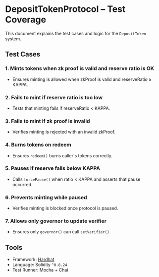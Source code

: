 # DepositTokenProtocol – Test Coverage

This document explains the test cases and logic for the `DepositToken` system.

## Test Cases

### 1. Mints tokens when zk proof is valid and reserve ratio is OK
- Ensures minting is allowed when zkProof is valid and reserveRatio ≥ KAPPA.

### 2. Fails to mint if reserve ratio is too low
- Tests that minting fails if reserveRatio < KAPPA.

### 3. Fails to mint if zk proof is invalid
- Verifies minting is rejected with an invalid zkProof.

### 4. Burns tokens on redeem
- Ensures `redeem()` burns caller's tokens correctly.

### 5. Pauses if reserve falls below KAPPA
- Calls `forcePause()` when ratio < KAPPA and asserts that pause occurred.

### 6. Prevents minting while paused
- Verifies minting is blocked once protocol is paused.

### 7. Allows only governor to update verifier
- Ensures only `governor()` can call `setVerifier()`.

## Tools

- Framework: [Hardhat](https://hardhat.org/)
- Language: Solidity `^0.8.24`
- Test Runner: Mocha + Chai
